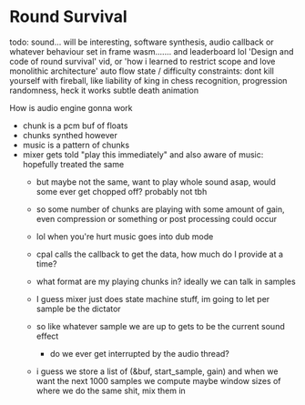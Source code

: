 # Round Survival

todo:
  sound... will be interesting, software synthesis, audio callback or whatever
    behaviour set in frame
  wasm....... and leaderboard lol
  'Design and code of round survival' vid, or 'how i learned to restrict scope and love monolithic architecture'
    auto flow state / difficulty
    constraints: dont kill yourself with fireball, like liability of king in chess
    recognition, progression
    randomness, heck it works
  subtle death animation


How is audio engine gonna work
* chunk is a pcm buf of floats
* chunks synthed however
* music is a pattern of chunks
* mixer gets told "play this immediately" and also aware of music: hopefully treated the same
  * but maybe not the same, want to play whole sound asap, would some ever get chopped off? probably not tbh
  * so some number of chunks are playing with some amount of gain, even compression or something or post processing could occur
  * lol when you're hurt music goes into dub mode
  * cpal calls the callback to get the data, how much do I provide at a time?
  * what format are my playing chunks in? ideally we can talk in samples


  * I guess mixer just does state machine stuff, im going to let per sample be the dictator
  * so like whatever sample we are up to gets to be the current sound effect
    * do we ever get interrupted by the audio thread?

  * i guess we store a list of (&buf, start_sample, gain) and when we want the next 1000 samples we compute maybe window sizes of where we do the same shit, mix them in